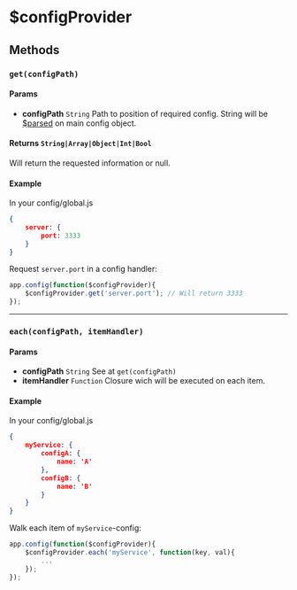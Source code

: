 # $configProvider

## Methods

### `get(configPath)`


#### Params

- **configPath** `String` Path to position of required config. String will be [$parsed](#/docs/tools) on main config object.

#### Returns `String|Array|Object|Int|Bool`

Will return the requested information or null.

#### Example

In your config/global.js

```json
{	
	server: {
		port: 3333
	}
}
```

Request `server.port` in a config handler:

```javascript
app.config(function($configProvider){
	$configProvider.get('server.port'); // Will return 3333
});
```

-----------------------------------------------------------

### `each(configPath, itemHandler)`

#### Params
- **configPath** `String` See at `get(configPath)`
- **itemHandler** `Function` Closure wich will be executed on each item.


#### Example
In your config/global.js

```json
{	
	myService: {
		configA: {
			name: 'A'
		},
		configB: {
			name: 'B'
		}
	}
}
```

Walk each item of `myService`-config:

```javascript
app.config(function($configProvider){
	$configProvider.each('myService', function(key, val){
		...
	});
});
```

